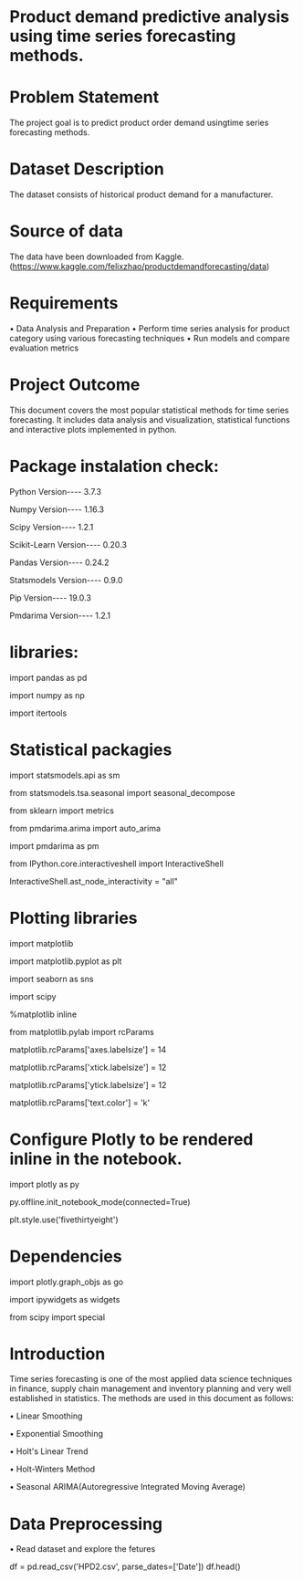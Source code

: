 
# Product demand predictive analysis using time series forecasting methods. 

# Problem Statement

The project goal is to predict product order demand usingtime series forecasting methods.

# Dataset Description

The dataset consists of historical product demand for a manufacturer.

# Source of data 

The data have been downloaded from Kaggle. (https://www.kaggle.com/felixzhao/productdemandforecasting/data)

# Requirements

• Data Analysis and Preparation
• Perform time series analysis for product category using various forecasting techniques
• Run models and compare evaluation metrics

# Project Outcome

This document covers the most popular statistical methods for time series forecasting. It includes data analysis and visualization, statistical functions and interactive plots implemented in python.

# Package instalation check:

Python Version---- 3.7.3 

Numpy Version---- 1.16.3

Scipy Version---- 1.2.1

Scikit-Learn Version---- 0.20.3

Pandas Version---- 0.24.2

Statsmodels Version---- 0.9.0

Pip Version---- 19.0.3

Pmdarima Version---- 1.2.1

# libraries:

import pandas as pd

import numpy as np

import itertools

# Statistical packagies

import statsmodels.api as sm

from statsmodels.tsa.seasonal import seasonal_decompose

from sklearn import metrics

from pmdarima.arima import auto_arima

import pmdarima as pm

from IPython.core.interactiveshell import InteractiveShell

InteractiveShell.ast_node_interactivity = "all"

# Plotting libraries

import matplotlib

import matplotlib.pyplot as plt

import seaborn as sns

import scipy

%matplotlib inline

from matplotlib.pylab import rcParams

matplotlib.rcParams['axes.labelsize'] = 14

matplotlib.rcParams['xtick.labelsize'] = 12

matplotlib.rcParams['ytick.labelsize'] = 12

matplotlib.rcParams['text.color'] = 'k'

# Configure Plotly to be rendered inline in the notebook.

import plotly as py

py.offline.init_notebook_mode(connected=True)

plt.style.use('fivethirtyeight')

# Dependencies

import plotly.graph_objs as go

import ipywidgets as widgets

from scipy import special

# Introduction

Time series forecasting is one of the most applied data science techniques in finance, supply chain management and inventory planning and very well established in statistics. The methods are used in this document as follows:

• Linear Smoothing

• Exponential Smoothing

• Holt's Linear Trend

• Holt-Winters Method

• Seasonal ARIMA(Autoregressive Integrated Moving Average)

# Data Preprocessing

• Read dataset and explore the fetures

df = pd.read_csv('HPD2.csv', parse_dates=['Date'])
df.head()























